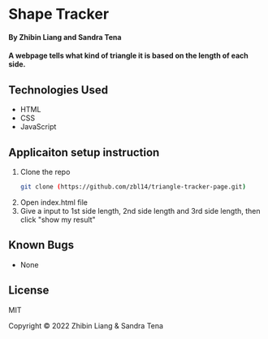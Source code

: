 # Shape Tracker

#### By Zhibin Liang and Sandra Tena

#### A webpage tells what kind of triangle it is based on the length of each side.

## Technologies Used

* HTML
* CSS
* JavaScript

## Applicaiton setup instruction

1. Clone the repo
    ```sh
    git clone (https://github.com/zbl14/triangle-tracker-page.git)
    ```
2. Open index.html file
3. Give a input to 1st side length, 2nd side length and 3rd side length, then click "show my result"

## Known Bugs

* None

## License
MIT

Copyright &copy; 2022 Zhibin Liang & Sandra Tena